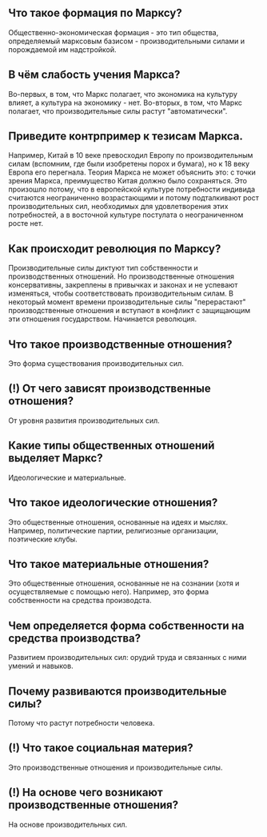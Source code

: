 ## Что такое формация по Марксу?
Общественно-экономическая формация - это тип общества, определяемый марксовым базисом - производительными силами и порождаемой им надстройкой.

## В чём слабость учения Маркса?
Во-первых, в том, что Маркс полагает, что экономика на культуру влияет, а культура на экономику - нет.
Во-вторых, в том, что Маркс полагает, что производительные силы растут "автоматически".

## Приведите контрпример к тезисам Маркса.
Например, Китай в 10 веке превосходил Европу по производительным силам (вспомним, где были изобретены порох и бумага), но к 18 веку Европа его перегнала.
Теория Маркса не может объяснить это: с точки зрения Маркса, преимущество Китая должно было сохраняться.
Это произошло потому, что в европейской культуре потребности индивида считаются неограниченно возрастающими и потому подталкивают рост производительных сил, необходимых для удовлетворения этих потребностей, а в восточной культуре постулата о неограниченном росте нет.

## Как происходит революция по Марксу?
Производительные силы диктуют тип собственности и производственных отношений.
Но производственные отношения консервативны, закреплены в привычках и законах и не успевают изменяться, чтобы соответствовать производительным силам.
В некоторый момент времени производительные силы "перерастают" производственные отношения и вступают в конфликт с защищающим эти отношения государством.
Начинается революция.

## Что такое производственные отношения?
Это форма существования производительных сил.

## (!) От чего зависят производственные отношения?
От уровня развития производительных сил.

## Какие типы общественных отношений выделяет Маркс?
Идеологические и материальные.

## Что такое идеологические отношения?
Это общественные отношения, основанные на идеях и мыслях.
Например, политические партии, религиозные организации, поэтические клубы.

## Что такое материальные отношения?
Это общественные отношения, основанные не на сознании (хотя и осуществляемые с помощью него).
Например, это форма собственности на средства производста.

## Чем определяется форма собственности на средства производства?
Развитием производительных сил: орудий труда и связанных с ними умений и навыков.

## Почему развиваются производительные силы?
Потому что растут потребности человека.

## (!) Что такое социальная материя?
Это производственные отношения и производительные силы.

## (!) На основе чего возникают производственные отношения?
На основе производительных сил.


